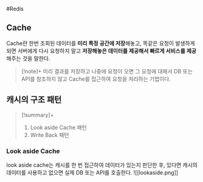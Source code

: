 #Redis 

## Cache
Cache란 한번 조회된 데이터를 **미리 특정 공간에 저장**해놓고, 똑같은 요청이 발생하게 되면 서버에게 다시 요청하지 말고 **저장해놓은 데이터를 제공해서 빠르게 서비스를 제공**해주는 것을 말한다.

> [!note]+ 
> 미리 결과를 저장하고 나중에 요청이 오면 그 요청에 대해서 DB 또는 API를 참조하지 않고 Cache를 접근하여 요청을 처리하는 기법이다.

## 캐시의 구조 패턴
> [!summary]+ 
> 1. Look aside Cache 패턴
> 2. Write Back 패턴

### Look aside Cache
look aside cache는 캐시를 한 번 접근하여 데이터가 있는지 판단한 후, 있다면 캐시의 데이터를 사용하고 없으면 실제 DB 또는 API를 호출한다.
![[lookaside.png]]